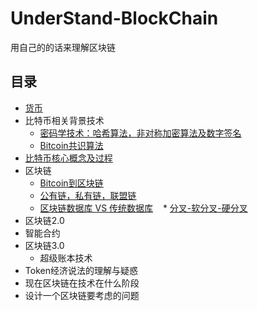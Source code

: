 # UnderStand-BlockChain
用自己的的话来理解区块链

## 目录
  * [货币](concept-of-current.md)
  * 比特币相关背景技术
    * [密码学技术：哈希算法，非对称加密算法及数字签名](brief-secret-history.md)
    * [Bitcoin共识算法](Consensus-algorithm.md)
  * [比特币核心概念及过程](bitcoin.md)
  * 区块链
    * [Bitcoin到区块链](bitcoin-to-blockchain.md)
    * [公有链，私有链，联盟链](classfy-blockchain.md)
    * [区块链数据库 VS 传统数据库](blockchain-database.md)
    * [分叉-软分叉-硬分叉](hard-soft-fork.MD)
  * 区块链2.0
   * 智能合约
  * 区块链3.0
    * 超级账本技术
  * Token经济说法的理解与疑惑
  * 现在区块链在技术在什么阶段
  * 设计一个区块链要考虑的问题
